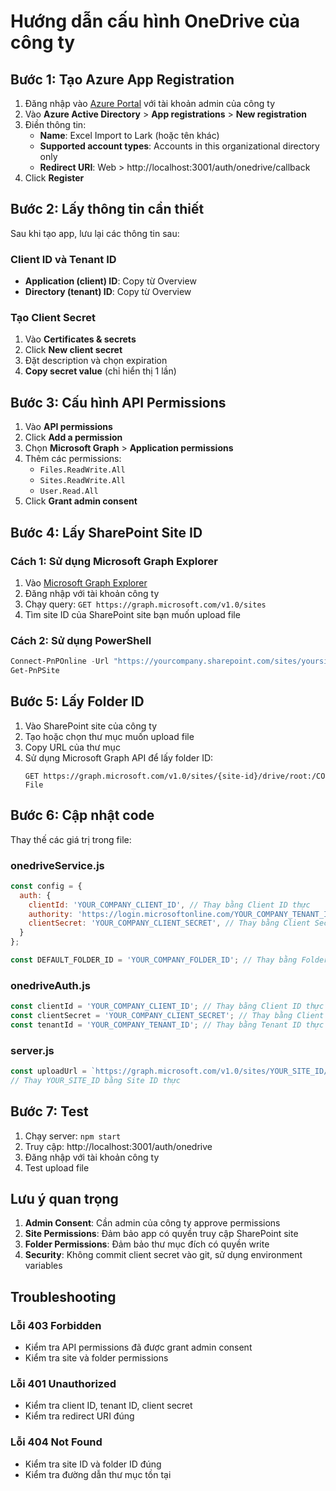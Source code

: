 # Hướng dẫn cấu hình OneDrive của công ty

## Bước 1: Tạo Azure App Registration

1. Đăng nhập vào [Azure Portal](https://portal.azure.com) với tài khoản admin của công ty
2. Vào **Azure Active Directory** > **App registrations** > **New registration**
3. Điền thông tin:
   - **Name**: Excel Import to Lark (hoặc tên khác)
   - **Supported account types**: Accounts in this organizational directory only
   - **Redirect URI**: Web > http://localhost:3001/auth/onedrive/callback
4. Click **Register**

## Bước 2: Lấy thông tin cần thiết

Sau khi tạo app, lưu lại các thông tin sau:

### Client ID và Tenant ID
- **Application (client) ID**: Copy từ Overview
- **Directory (tenant) ID**: Copy từ Overview

### Tạo Client Secret
1. Vào **Certificates & secrets**
2. Click **New client secret**
3. Đặt description và chọn expiration
4. **Copy secret value** (chỉ hiển thị 1 lần)

## Bước 3: Cấu hình API Permissions

1. Vào **API permissions**
2. Click **Add a permission**
3. Chọn **Microsoft Graph** > **Application permissions**
4. Thêm các permissions:
   - `Files.ReadWrite.All`
   - `Sites.ReadWrite.All`
   - `User.Read.All`
5. Click **Grant admin consent**

## Bước 4: Lấy SharePoint Site ID

### Cách 1: Sử dụng Microsoft Graph Explorer
1. Vào [Microsoft Graph Explorer](https://developer.microsoft.com/en-us/graph/graph-explorer)
2. Đăng nhập với tài khoản công ty
3. Chạy query: `GET https://graph.microsoft.com/v1.0/sites`
4. Tìm site ID của SharePoint site bạn muốn upload file

### Cách 2: Sử dụng PowerShell
```powershell
Connect-PnPOnline -Url "https://yourcompany.sharepoint.com/sites/yoursite"
Get-PnPSite
```

## Bước 5: Lấy Folder ID

1. Vào SharePoint site của công ty
2. Tạo hoặc chọn thư mục muốn upload file
3. Copy URL của thư mục
4. Sử dụng Microsoft Graph API để lấy folder ID:
   ```
   GET https://graph.microsoft.com/v1.0/sites/{site-id}/drive/root:/CO File
   ```

## Bước 6: Cập nhật code

Thay thế các giá trị trong file:

### onedriveService.js
```javascript
const config = {
  auth: {
    clientId: 'YOUR_COMPANY_CLIENT_ID', // Thay bằng Client ID thực
    authority: 'https://login.microsoftonline.com/YOUR_COMPANY_TENANT_ID', // Thay bằng Tenant ID thực
    clientSecret: 'YOUR_COMPANY_CLIENT_SECRET', // Thay bằng Client Secret thực
  }
};

const DEFAULT_FOLDER_ID = 'YOUR_COMPANY_FOLDER_ID'; // Thay bằng Folder ID thực
```

### onedriveAuth.js
```javascript
const clientId = 'YOUR_COMPANY_CLIENT_ID'; // Thay bằng Client ID thực
const clientSecret = 'YOUR_COMPANY_CLIENT_SECRET'; // Thay bằng Client Secret thực
const tenantId = 'YOUR_COMPANY_TENANT_ID'; // Thay bằng Tenant ID thực
```

### server.js
```javascript
const uploadUrl = `https://graph.microsoft.com/v1.0/sites/YOUR_SITE_ID/drive/root:/CO File/${req.file.originalname}:/content`;
// Thay YOUR_SITE_ID bằng Site ID thực
```

## Bước 7: Test

1. Chạy server: `npm start`
2. Truy cập: http://localhost:3001/auth/onedrive
3. Đăng nhập với tài khoản công ty
4. Test upload file

## Lưu ý quan trọng

1. **Admin Consent**: Cần admin của công ty approve permissions
2. **Site Permissions**: Đảm bảo app có quyền truy cập SharePoint site
3. **Folder Permissions**: Đảm bảo thư mục đích có quyền write
4. **Security**: Không commit client secret vào git, sử dụng environment variables

## Troubleshooting

### Lỗi 403 Forbidden
- Kiểm tra API permissions đã được grant admin consent
- Kiểm tra site và folder permissions

### Lỗi 401 Unauthorized
- Kiểm tra client ID, tenant ID, client secret
- Kiểm tra redirect URI đúng

### Lỗi 404 Not Found
- Kiểm tra site ID và folder ID đúng
- Kiểm tra đường dẫn thư mục tồn tại 